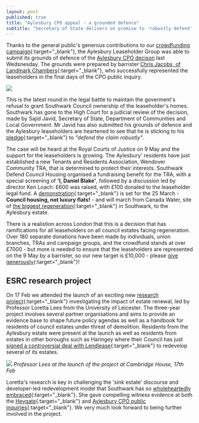 ```yaml
---
layout: post
published: true
title: "Aylesbury CPO appeal - a grounded defence"
subtitle: "Secretary of State delivers on promise to 'robustly defend' his decision against Southwark's appeal"
---
```

Thanks to the general public's generous contributions to our [crowdfunding campaign](https://www.gofundme.com/aylesbury-the-right-to-a-community-2uefgf2s){:target="_blank"}, the Aylesbury Leaseholder Group was able to submit its grounds of defence of the [Aylesbury CPO decison](http://35percent.org/2016-09-18-aylesbury-compulsory-purchase-order-rejected/) last Wedsnesday.  The grounds were prepared by barrister [Chris Jacobs, of Landmark Chambers](http://www.landmarkchambers.co.uk/christopher_jacobs){:target="_blank"}, who successfully represented the leaseholders in the final days of the CPO public inquiry.

![](http://35percent.org/img/gofundmemarch.png)

This is the latest round in the legal battle to maintain the goverment's refusal to grant Southwark Council ownership of the leaseholder's homes.  Southwark has gone to the High Court for a judicial review of the decision, made by Sajid Javid, Secretary of State, Department of Communities and Local Government. Mr Javid has also submitted his grounds of defence and the Aylesbury leaseholders are heartened to see that he is sticking to his [pledge](http://35percent.org/img/SoSresponsetoLbC.pdf){:target="_blank"} to _"defend the claim robustly"_.

The case will be heard at the Royal Courts of Justice on 9 May and the support for the leaseholders is growing. The Aylesbury' residents have just established a new Tenants and Residents Association, Wendover Community TRA, that is determined to protect their interests.  Southwark Defend Council Housing organised a fundraising benefit for the TRA, with a special screening of __'I, Daniel Blake'__, followed by a discussion led by director Ken Loach. £600 was raised, with £100 donated to the leaseholder legal fund. A 
[demonstration](https://gallery.mailchimp.com/cb39db56cab07dad23385b7eb/files/26eb3e2e-2b6a-47ee-adf7-54a8a9baa8cc/southwarkDCH_demo_25March2017_A6_2pp_web_4133_.pdf){:target="_blank"} is set for the 25 March  - __Council housing, not luxury flats!__ - and will march from Canada Water, site of [the biggest regeneration](http://35percent.org/canada-water/){:target="_blank"} in Southwark, to the Aylesbury estate. 

There is a realistion across London that this is a decision that has ramifications for all leaseholders on all council estates facing regeneration. Over 180 separate donations have been made by individuals, union branches, TRAs and campaign groups, and the crowdfund stands at over £7000 - but more is needed to ensure that the leaseholders are represented on the 9 May by a barrister, so our new target is £10,000 - please [give generously](https://www.gofundme.com/aylesbury-the-right-to-a-community-2uefgf2s){:target="_blank"}!

## ESRC research project 
On 17 Feb we attended the launch of an exciting new [research project](http://gtr.rcuk.ac.uk/projects?ref=ES%2FN015053%2F1){:target="_blank"} investigating the impact of estate renewal, led by Professor Loretta Lees from the University of Leicester. The three-year project involves several partner organisations and aims to provide an evidence base to shape future policy agendas as well as a handbook for residents of council estates under threat of demolition. Residents from the Aylesbury estate were present at the launch as well as residents from estates in other boroughs such as Haringey where their Council has just [signed a controversial deal with Lendlease](http://www.standard.co.uk/news/politics/2bn-selloff-of-haringey-council-property-will-force-out-families-and-destroy-community-a3480646.html){:target="_blank"} to redevelop several of its estates.

![](http://35percent.org/img/lorettacambridgehouse.jpg)
*Professor Lees at the launch of the project at Cambridge House, 17th Feb*

Loretta's research is key in challenging the 'sink estate' discourse and developer-led redevelopment model that Southwark has so [wholeheartedly embraced](http://www.progressonline.org.uk/2016/01/14/camerons-has-much-to-learn-on-housing/){:target="_blank"}. She gave compelling witness evidence at both the [Heygate](http://35percent.org/2013-07-18-regeneration-branded-miserable-failure-at-cpo-public-inquiry/){:target="_blank"} and [Aylesbury CPO public inquiries](http://35percent.org/2015-05-02-aylesbury-estate-compulsory-purchase-order-public-inquiry/){:target="_blank"}. We very much look forward to being further involved in the project. 



